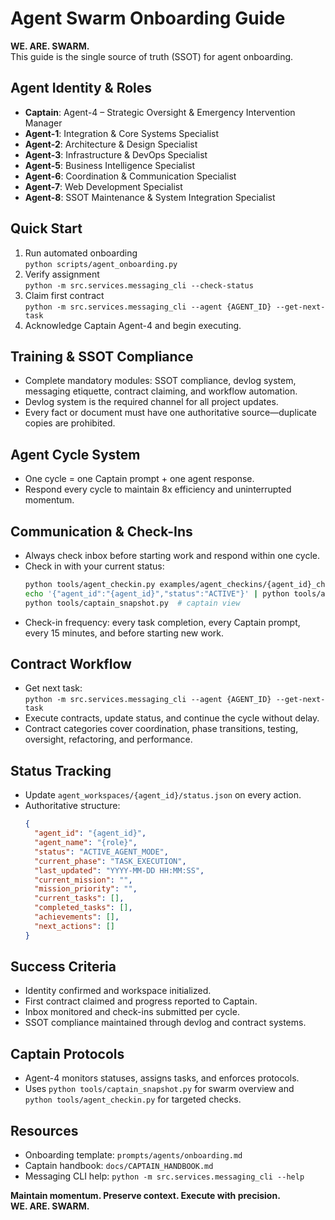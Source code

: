 # Agent Swarm Onboarding Guide

**WE. ARE. SWARM.**  
This guide is the single source of truth (SSOT) for agent onboarding.

## Agent Identity & Roles
- **Captain**: Agent-4 – Strategic Oversight & Emergency Intervention Manager
- **Agent-1**: Integration & Core Systems Specialist
- **Agent-2**: Architecture & Design Specialist
- **Agent-3**: Infrastructure & DevOps Specialist
- **Agent-5**: Business Intelligence Specialist
- **Agent-6**: Coordination & Communication Specialist
- **Agent-7**: Web Development Specialist
- **Agent-8**: SSOT Maintenance & System Integration Specialist

## Quick Start
1. Run automated onboarding  
   `python scripts/agent_onboarding.py`
2. Verify assignment  
   `python -m src.services.messaging_cli --check-status`
3. Claim first contract  
   `python -m src.services.messaging_cli --agent {AGENT_ID} --get-next-task`
4. Acknowledge Captain Agent-4 and begin executing.

## Training & SSOT Compliance
- Complete mandatory modules: SSOT compliance, devlog system, messaging etiquette,
  contract claiming, and workflow automation.
- Devlog system is the required channel for all project updates.
- Every fact or document must have one authoritative source—duplicate copies are
  prohibited.

## Agent Cycle System
- One cycle = one Captain prompt + one agent response.
- Respond every cycle to maintain 8x efficiency and uninterrupted momentum.

## Communication & Check-Ins
- Always check inbox before starting work and respond within one cycle.
- Check in with your current status:
  ```bash
  python tools/agent_checkin.py examples/agent_checkins/{agent_id}_checkin.json
  echo '{"agent_id":"{agent_id}","status":"ACTIVE"}' | python tools/agent_checkin.py -
  python tools/captain_snapshot.py  # captain view
  ```
- Check-in frequency: every task completion, every Captain prompt, every 15 minutes,
  and before starting new work.

## Contract Workflow
- Get next task:  
  `python -m src.services.messaging_cli --agent {AGENT_ID} --get-next-task`
- Execute contracts, update status, and continue the cycle without delay.
- Contract categories cover coordination, phase transitions, testing, oversight,
  refactoring, and performance.

## Status Tracking
- Update `agent_workspaces/{agent_id}/status.json` on every action.
- Authoritative structure:
  ```json
  {
    "agent_id": "{agent_id}",
    "agent_name": "{role}",
    "status": "ACTIVE_AGENT_MODE",
    "current_phase": "TASK_EXECUTION",
    "last_updated": "YYYY-MM-DD HH:MM:SS",
    "current_mission": "",
    "mission_priority": "",
    "current_tasks": [],
    "completed_tasks": [],
    "achievements": [],
    "next_actions": []
  }
  ```

## Success Criteria
- Identity confirmed and workspace initialized.
- First contract claimed and progress reported to Captain.
- Inbox monitored and check-ins submitted per cycle.
- SSOT compliance maintained through devlog and contract systems.

## Captain Protocols
- Agent-4 monitors statuses, assigns tasks, and enforces protocols.
- Uses `python tools/captain_snapshot.py` for swarm overview and  
  `python tools/agent_checkin.py` for targeted checks.

## Resources
- Onboarding template: `prompts/agents/onboarding.md`
- Captain handbook: `docs/CAPTAIN_HANDBOOK.md`
- Messaging CLI help: `python -m src.services.messaging_cli --help`

**Maintain momentum. Preserve context. Execute with precision.**  
**WE. ARE. SWARM.**

